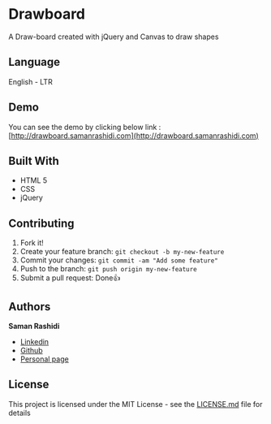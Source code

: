 # Drawboard

A Draw-board created with jQuery and Canvas to draw shapes

## Language

English - LTR

## Demo

You can see the demo by clicking below link :
[http://drawboard.samanrashidi.com](http://drawboard.samanrashidi.com)

## Built With

* HTML 5
* CSS
* jQuery

## Contributing

1. Fork it!
2. Create your feature branch: `git checkout -b my-new-feature`
3. Commit your changes: `git commit -am "Add some feature"`
4. Push to the branch: `git push origin my-new-feature`
5. Submit a pull request:  Done👍

## Authors

**Saman Rashidi**

- [Linkedin](https://www.linkedin.com/in/samanrashidii)
- [Github](https://github.com/samanrashidii)
- [Personal page](http://samanrashidi.com)

## License

This project is licensed under the MIT License - see the [LICENSE.md](LICENSE.md) file for details

